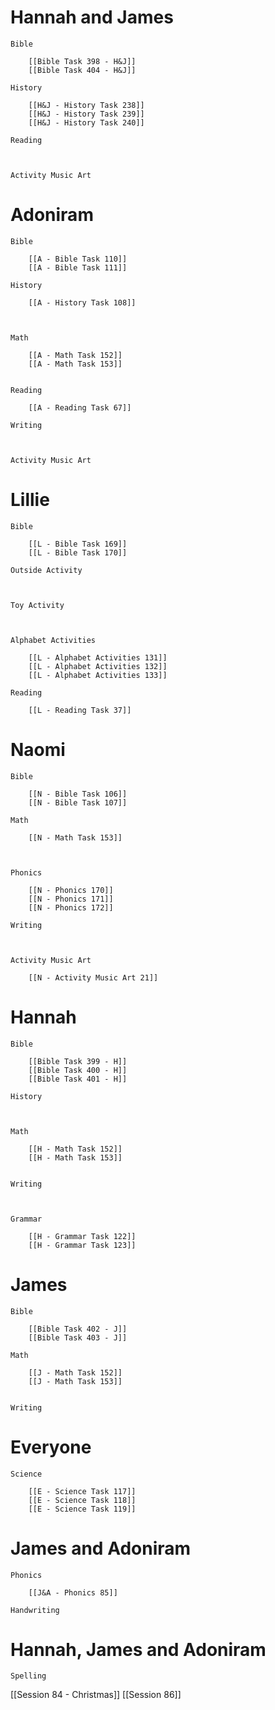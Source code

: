 # Hannah and James

	Bible

		[[Bible Task 398 - H&J]]
		[[Bible Task 404 - H&J]]

	History

		[[H&J - History Task 238]]
		[[H&J - History Task 239]]
		[[H&J - History Task 240]]

	Reading

		

	Activity Music Art

		
# Adoniram

	Bible

		[[A - Bible Task 110]]
		[[A - Bible Task 111]]

	History

		[[A - History Task 108]]
		
		

	Math

		[[A - Math Task 152]]
		[[A - Math Task 153]]
		

	Reading

		[[A - Reading Task 67]]

	Writing

		

	Activity Music Art

		

# Lillie

	Bible

		[[L - Bible Task 169]]
		[[L - Bible Task 170]]

	Outside Activity

		

	Toy Activity

		

	Alphabet Activities

		[[L - Alphabet Activities 131]]
		[[L - Alphabet Activities 132]]
		[[L - Alphabet Activities 133]]

	Reading

		[[L - Reading Task 37]]

# Naomi

	Bible

		[[N - Bible Task 106]]
		[[N - Bible Task 107]]

	Math

		[[N - Math Task 153]]
		
		

	Phonics

		[[N - Phonics 170]]
		[[N - Phonics 171]]
		[[N - Phonics 172]]

	Writing

		

	Activity Music Art

		[[N - Activity Music Art 21]]

# Hannah

	Bible

		[[Bible Task 399 - H]]
		[[Bible Task 400 - H]]
		[[Bible Task 401 - H]]

	History

		

	Math

		[[H - Math Task 152]]
		[[H - Math Task 153]]
		

	Writing

		

	Grammar

		[[H - Grammar Task 122]]
		[[H - Grammar Task 123]]
		
# James

	Bible

		[[Bible Task 402 - J]]
		[[Bible Task 403 - J]]

	Math

		[[J - Math Task 152]]
		[[J - Math Task 153]]
		

	Writing

		

# Everyone

	Science

		[[E - Science Task 117]]
		[[E - Science Task 118]]
		[[E - Science Task 119]]
# James and Adoniram

	Phonics

		[[J&A - Phonics 85]]

	Handwriting

		
# Hannah, James and Adoniram

	Spelling



[[Session 84 - Christmas]]
[[Session 86]]
